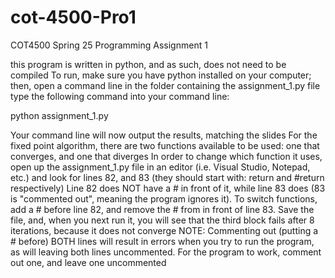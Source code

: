# cot-4500-Pro1
COT4500 Spring 25 Programming Assignment 1

this program is written in python, and as such, does not need to be compiled
To run, make sure you have python installed on your computer; then, open a command line in the folder containing
the assignment_1.py file
type the following command into your command line:

python assignment_1.py

Your command line will now output the results, matching the slides
For the fixed point algorithm, there are two functions available to be used: one that converges, and one that diverges
In order to change which function it uses, open up the assignment_1.py file in an editor (i.e. Visual Studio, Notepad, etc.) and look for lines 82, and 83 (they should start with:
return 
and
#return
respectively)
Line 82 does NOT have a # in front of it, while line 83 does (83 is "commented out", meaning the program ignores it). To switch functions, add a # before line 82, and remove the # from in front of line 83. Save the file, and, when you next run it, you will see that the third block fails after 8 iterations, because it does not converge
NOTE: Commenting out (putting a # before) BOTH lines will result in errors when you try to run the program, as will leaving both lines uncommented. For the program to work, comment out one, and leave one uncommented
